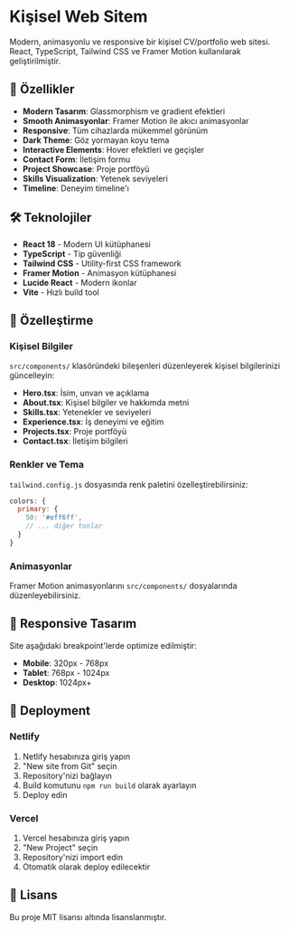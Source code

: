 # Kişisel Web Sitem

Modern, animasyonlu ve responsive bir kişisel CV/portfolio web sitesi. React, TypeScript, Tailwind CSS ve Framer Motion kullanılarak geliştirilmiştir.

## 🚀 Özellikler

- **Modern Tasarım**: Glassmorphism ve gradient efektleri
- **Smooth Animasyonlar**: Framer Motion ile akıcı animasyonlar
- **Responsive**: Tüm cihazlarda mükemmel görünüm
- **Dark Theme**: Göz yormayan koyu tema
- **Interactive Elements**: Hover efektleri ve geçişler
- **Contact Form**: İletişim formu
- **Project Showcase**: Proje portföyü
- **Skills Visualization**: Yetenek seviyeleri
- **Timeline**: Deneyim timeline'ı

## 🛠️ Teknolojiler

- **React 18** - Modern UI kütüphanesi
- **TypeScript** - Tip güvenliği
- **Tailwind CSS** - Utility-first CSS framework
- **Framer Motion** - Animasyon kütüphanesi
- **Lucide React** - Modern ikonlar
- **Vite** - Hızlı build tool

## 🎨 Özelleştirme

### Kişisel Bilgiler
`src/components/` klasöründeki bileşenleri düzenleyerek kişisel bilgilerinizi güncelleyin:

- **Hero.tsx**: İsim, unvan ve açıklama
- **About.tsx**: Kişisel bilgiler ve hakkımda metni
- **Skills.tsx**: Yetenekler ve seviyeleri
- **Experience.tsx**: İş deneyimi ve eğitim
- **Projects.tsx**: Proje portföyü
- **Contact.tsx**: İletişim bilgileri

### Renkler ve Tema
`tailwind.config.js` dosyasında renk paletini özelleştirebilirsiniz:

```javascript
colors: {
  primary: {
    50: '#eff6ff',
    // ... diğer tonlar
  }
}
```

### Animasyonlar
Framer Motion animasyonlarını `src/components/` dosyalarında düzenleyebilirsiniz.

## 📱 Responsive Tasarım

Site aşağıdaki breakpoint'lerde optimize edilmiştir:
- **Mobile**: 320px - 768px
- **Tablet**: 768px - 1024px
- **Desktop**: 1024px+

## 🚀 Deployment

### Netlify
1. Netlify hesabınıza giriş yapın
2. "New site from Git" seçin
3. Repository'nizi bağlayın
4. Build komutunu `npm run build` olarak ayarlayın
5. Deploy edin

### Vercel
1. Vercel hesabınıza giriş yapın
2. "New Project" seçin
3. Repository'nizi import edin
4. Otomatik olarak deploy edilecektir

## 📄 Lisans

Bu proje MIT lisansı altında lisanslanmıştır.
